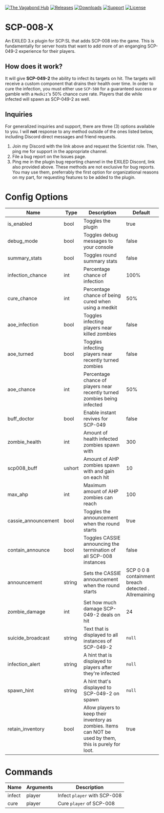 <a href="https://discord.gg/Ffj29UTg3q"><img src="https://img.shields.io/discord/763155788147195944?color=%234e7bd8&label=Discord" alt="The Vagabond Hub"></a>
<a href="https://github.com/DGvagabond/SCP-008-X/releases"><img src="https://img.shields.io/github/v/release/DGvagabond/SCP-008-X?include_prereleases&label=Release" alt="Releases"></a>
<a href="https://github.com/DGvagabond/SCP-008-X/releases"><img src="https://img.shields.io/github/downloads/DGvagabond/SCP-008-X/total?label=Downloads" alt="Downloads"></a>
<a href="https://discord.gg/PyUkWTg"><img src="https://img.shields.io/discord/656673194693885975?color=%23aa0000&label=EXILED" alt="Support"></a>
<a href="https://github.com/DGvagabond/SCP-008-X"><img src="https://img.shields.io/github/license/DGvagabond/SCP-008-X?color=lightgrey&label=License" alt="License"></a>
# SCP-008-X
An EXILED 3.x plugin for SCP:SL that adds SCP-008 into the game. This is fundamentally for server hosts that want to add more of an enganging SCP-049-2 experience for their players.
## How does it work?
It will give **SCP-049-2** the ability to infect its targets on hit. The targets will receive a custom component that drains their health over time. In order to cure the infection, you must either use `SCP-500` for a guaranteed success or gamble with a `Medkit`'s 50% chance cure rate. Players that die while infected will spawn as SCP-049-2 as well.
## Inquiries
For generalized inquiries and support, there are three (3) options available to you. I will **not** response to any method outside of the ones listed below, including Discord direct messages and friend requests.
1. Join my Discord with the link above and request the Scientist role. Then, ping me for support in the appropriate channel.
2. File a bug report on the Issues page.
3. Ping me in the plugin bug reporting channel in the EXILED Discord, link also provided above.
These methods are not exclusive for bug reports. You may use them, preferrably the first option for organizational reasons on my part, for requesting features to be added to the plugin.
# Config Options
| Name | Type | Description | Default |
| --- | --- | --- | --- |
| is_enabled | bool | Toggles the plugin | true |
| debug_mode | bool | Toggles debug messages to your console | false |
| summary_stats | bool | Toggles round summary stats | false |
| infection_chance | int | Percentage chance of infection | 100% |
| cure_chance | int | Percentage chance of being cured when using a medkit | 50% |
| aoe_infection | bool | Toggles infecting players near killed zombies | false |
| aoe_turned | bool | Toggles infecting players near recently turned zombies | false |
| aoe_chance | int | Percentage chance of players near recently turned zombies being infected | 50% |
| buff_doctor | bool | Enable instant revives for SCP-049 | false |
| zombie_health | int | Amount of health infected zombies spawn with | 300 |
| scp008_buff | ushort | Amount of AHP zombies spawn with and gain on each hit | 10 |
| max_ahp | int | Maximum amount of AHP zombies can reach | 100 |
| cassie_announcement | bool | Toggles the announcement when the round starts | true |
| contain_announce | bool | Toggles CASSIE announcing the termination of all SCP-008 instances | false |
| announcement | string | Sets the CASSIE announcement when the round starts | SCP 0 0 8 containment breach detected . Allremaining |
| zombie_damage | int | Set how much damage SCP-049-2 deals on hit | 24 |
| suicide_broadcast | string | Text that is displayed to all instances of SCP-049-2 | `null` |
| infection_alert | string | A hint that is displayed to players after they're infected | `null` |
| spawn_hint | string | A hint that's displayed to SCP-049-2 on spawn | `null` |
| retain_inventory| bool | Allow players to keep their inventory as zombies. Items can NOT be used by them, this is purely for loot. | true |

# Commands
| Name | Arguments | Description |
| --- | --- | --- |
| infect | player | Infect `player` with SCP-008 |
| cure | player | Cure `player` of SCP-008 |